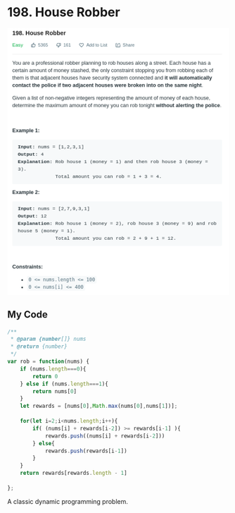 # 198. House Robber

![](.gitbook/assets/image%20%2829%29.png)

## My Code

```javascript
/**
 * @param {number[]} nums
 * @return {number}
 */
var rob = function(nums) {
    if (nums.length===0){
        return 0
    } else if (nums.length===1){
        return nums[0]
    } 
    let rewards = [nums[0],Math.max(nums[0],nums[1])];
    
    for(let i=2;i<nums.length;i++){
        if( (nums[i] + rewards[i-2]) >= rewards[i-1] ){
            rewards.push((nums[i] + rewards[i-2]))
        } else{
            rewards.push(rewards[i-1])
        }
    }
    return rewards[rewards.length - 1]
    
};
```

A classic dynamic programming problem.

